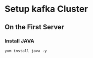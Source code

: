 # Setup kafka  Cluster 

## On the  First Server

### Install JAVA 

```
yum install java -y

```








